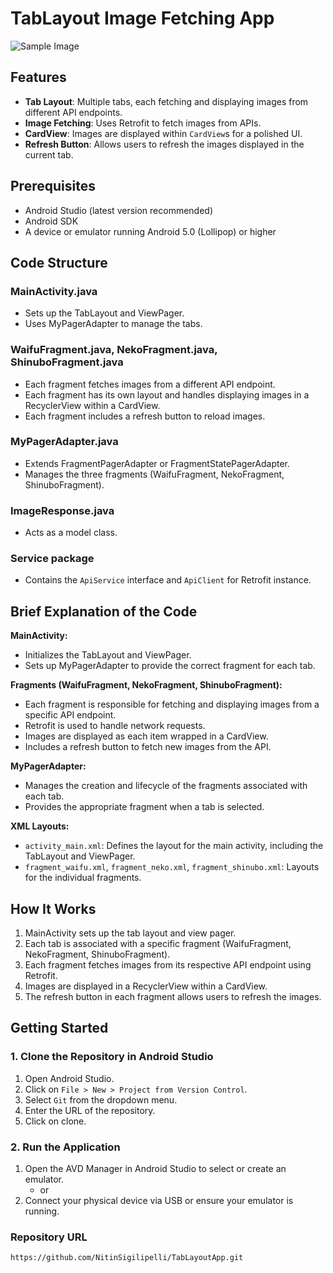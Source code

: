 # TabLayout Image Fetching App

![Sample Image](https://private-user-images.githubusercontent.com/140246876/343769891-b7518130-92a3-46d5-8de7-fcab9beea715.png?jwt=eyJhbGciOiJIUzI1NiIsInR5cCI6IkpXVCJ9.eyJpc3MiOiJnaXRodWIuY29tIiwiYXVkIjoicmF3LmdpdGh1YnVzZXJjb250ZW50LmNvbSIsImtleSI6ImtleTUiLCJleHAiOjE3MTk0OTE4MTgsIm5iZiI6MTcxOTQ5MTUxOCwicGF0aCI6Ii8xNDAyNDY4NzYvMzQzNzY5ODkxLWI3NTE4MTMwLTkyYTMtNDZkNS04ZGU3LWZjYWI5YmVlYTcxNS5wbmc_WC1BbXotQWxnb3JpdGhtPUFXUzQtSE1BQy1TSEEyNTYmWC1BbXotQ3JlZGVudGlhbD1BS0lBVkNPRFlMU0E1M1BRSzRaQSUyRjIwMjQwNjI3JTJGdXMtZWFzdC0xJTJGczMlMkZhd3M0X3JlcXVlc3QmWC1BbXotRGF0ZT0yMDI0MDYyN1QxMjMxNThaJlgtQW16LUV4cGlyZXM9MzAwJlgtQW16LVNpZ25hdHVyZT0zN2QzYTMwNTA5YWU4YzEzNTBhN2FiZDAzNGYzMGRhMTE0MWMxNTVlYWRkNjQzMzQ5YzllNDQzY2YxMzc2MjdjJlgtQW16LVNpZ25lZEhlYWRlcnM9aG9zdCZhY3Rvcl9pZD0wJmtleV9pZD0wJnJlcG9faWQ9MCJ9.EnXvg7VvIeqgkXKFEqPg2KlReXXD9lN_6arEgWeUvD0)

## Features

- **Tab Layout**: Multiple tabs, each fetching and displaying images from different API endpoints.
- **Image Fetching**: Uses Retrofit to fetch images from APIs.
- **CardView**: Images are displayed within `CardView`s for a polished UI.
- **Refresh Button**: Allows users to refresh the images displayed in the current tab.

## Prerequisites

- Android Studio (latest version recommended)
- Android SDK
- A device or emulator running Android 5.0 (Lollipop) or higher

## Code Structure

### MainActivity.java
- Sets up the TabLayout and ViewPager.
- Uses MyPagerAdapter to manage the tabs.

### WaifuFragment.java, NekoFragment.java, ShinuboFragment.java
- Each fragment fetches images from a different API endpoint.
- Each fragment has its own layout and handles displaying images in a RecyclerView within a CardView.
- Each fragment includes a refresh button to reload images.

### MyPagerAdapter.java
- Extends FragmentPagerAdapter or FragmentStatePagerAdapter.
- Manages the three fragments (WaifuFragment, NekoFragment, ShinuboFragment).

### ImageResponse.java
- Acts as a model class.

### Service package
- Contains the `ApiService` interface and `ApiClient` for Retrofit instance.

## Brief Explanation of the Code

**MainActivity:**
- Initializes the TabLayout and ViewPager.
- Sets up MyPagerAdapter to provide the correct fragment for each tab.

**Fragments (WaifuFragment, NekoFragment, ShinuboFragment):**
- Each fragment is responsible for fetching and displaying images from a specific API endpoint.
- Retrofit is used to handle network requests.
- Images are displayed as each item wrapped in a CardView.
- Includes a refresh button to fetch new images from the API.

**MyPagerAdapter:**
- Manages the creation and lifecycle of the fragments associated with each tab.
- Provides the appropriate fragment when a tab is selected.

**XML Layouts:**
- `activity_main.xml`: Defines the layout for the main activity, including the TabLayout and ViewPager.
- `fragment_waifu.xml`, `fragment_neko.xml`, `fragment_shinubo.xml`: Layouts for the individual fragments.

## How It Works

1. MainActivity sets up the tab layout and view pager.
2. Each tab is associated with a specific fragment (WaifuFragment, NekoFragment, ShinuboFragment).
3. Each fragment fetches images from its respective API endpoint using Retrofit.
4. Images are displayed in a RecyclerView within a CardView.
5. The refresh button in each fragment allows users to refresh the images.

## Getting Started

### 1. Clone the Repository in Android Studio

1. Open Android Studio.
2. Click on `File > New > Project from Version Control`.
3. Select `Git` from the dropdown menu.
4. Enter the URL of the repository.
5. Click on clone.

### 2. Run the Application

1. Open the AVD Manager in Android Studio to select or create an emulator.
   - or
2. Connect your physical device via USB or ensure your emulator is running.

### Repository URL

```sh
https://github.com/NitinSigilipelli/TabLayoutApp.git
